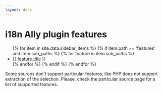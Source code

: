 ```yaml
---
layout: docs
---
```


# i18n Ally plugin features

<ul>
    {% for item in site.data.sidebar_items %}
        {% if item.path == 'features' and item.sub_paths %}
            {% for feature in item.sub_paths %}
                <li>
                    <a href="{{ site.baseurl }}/{{ item.path }}/{{ feature.path }}.html">{{ feature.title }}</a>
                </li>
            {% endfor %}
        {% endif %}
    {% endfor %}
</ul>

Some sources don't support particular features, like PHP does not support extraction of the selection. Please, check the particular source page for a list of supported features.
